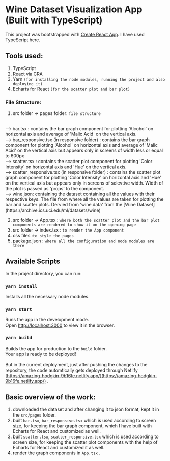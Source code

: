 # Wine Dataset Visualization App (Built with TypeScript)

This project was bootstrapped with [Create React App](https://github.com/facebook/create-react-app).
I have used TypeScript here.

## Tools used:

1. TypeScript
2. React via CRA
3. Yarn `(for installing the node modules, running the project and also deploying it)`
4. Echarts for React `(for the scatter plot and bar plot)`

### File Structure:

1. src folder -> pages folder:
`file structure`
<br>
--> bar.tsx : contains the bar graph component for plotting 'Alcohol' on horizontal axis and average of 'Malic Acid' on the vertical axis.
<br>
--> bar_responsive.tsx (in responsive folder) : contains the bar graph component for plotting 'Alcohol' on horizontal axis and average of 'Malic Acid' on the vertical axis but appears only in screens of width less or equal to 600px
<br>
--> scatter.tsx : contains the scatter plot component for plotting 'Color Intensity' on horizontal axis and 'Hue' on the vertical axis. 
<br>
--> scatter_responsive.tsx (in responsive folder) : contains the scatter plot graph component for plotting 'Color Intensity' on horizontal axis and 'Hue' on the vertical axis but appears only in screens of selevtive width. Width of the plot is passed as 'props' to the component.
<br>
--> wine.json: containing the dataset containing all the values with their respective keys. The file from where all the values are taken for plotting the bar and scatter plots. Dervied from 'wine.data' from the [Wine Dataset](https://archive.ics.uci.edu/ml/datasets/wine)

2. src folder -> App.tsx : `where both the scatter plot and the bar plot components are rendered to show it on the opening page`
3. src folder -> index.tsx : `to render the App component`
4. css files :`to style the pages`
5. package.json : `where all the configuration and node modules are there`



## Available Scripts

In the project directory, you can run:

### `yarn install`

Installs all the necessary node modules.
### `yarn start`

Runs the app in the development mode.\
Open [http://localhost:3000](http://localhost:3000) to view it in the browser.

### `yarn build`

Builds the app for production to the `build` folder.\
Your app is ready to be deployed!
<br>
<br>
But in the current deployment, just after pushing the changes to the repository, the code automtically gets deployed through Netlify [https://amazing-hodgkin-9b16fe.netlify.app/](https://amazing-hodgkin-9b16fe.netlify.app/) .

## Basic overview of the work:
1. downloaded the dataset and after changing it to json format, kept it in the `src/pages` folder.
2. built `bar.tsx`, `bar_responsive.tsx` which is used according to screen size, for keeping the bar graph component, which I have built with Echarts for React and customized as well.
3. built `scatter.tsx`, `scatter_responsive.tsx` which is used according to screen size, for keeping the scatter plot components with the help of Echarts for React and customized it as well.
4. render the graph components in `App.tsx` . 
